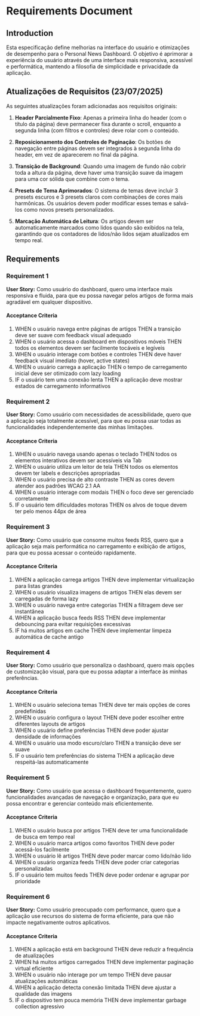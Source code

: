 # Requirements Document

## Introduction

Esta especificação define melhorias na interface do usuário e otimizações de desempenho para o Personal News Dashboard. O objetivo é aprimorar a experiência do usuário através de uma interface mais responsiva, acessível e performática, mantendo a filosofia de simplicidade e privacidade da aplicação.

## Atualizações de Requisitos (23/07/2025)

As seguintes atualizações foram adicionadas aos requisitos originais:

1. **Header Parcialmente Fixo**: Apenas a primeira linha do header (com o título da página) deve permanecer fixa durante o scroll, enquanto a segunda linha (com filtros e controles) deve rolar com o conteúdo.

2. **Reposicionamento dos Controles de Paginação**: Os botões de navegação entre páginas devem ser integrados à segunda linha do header, em vez de aparecerem no final da página.

3. **Transição de Background**: Quando uma imagem de fundo não cobrir toda a altura da página, deve haver uma transição suave da imagem para uma cor sólida que combine com o tema.

4. **Presets de Tema Aprimorados**: O sistema de temas deve incluir 3 presets escuros e 3 presets claros com combinações de cores mais harmônicas. Os usuários devem poder modificar esses temas e salvá-los como novos presets personalizados.

5. **Marcação Automática de Leitura**: Os artigos devem ser automaticamente marcados como lidos quando são exibidos na tela, garantindo que os contadores de lidos/não lidos sejam atualizados em tempo real.

## Requirements

### Requirement 1

**User Story:** Como usuário do dashboard, quero uma interface mais responsiva e fluida, para que eu possa navegar pelos artigos de forma mais agradável em qualquer dispositivo.

#### Acceptance Criteria

1. WHEN o usuário navega entre páginas de artigos THEN a transição deve ser suave com feedback visual adequado
2. WHEN o usuário acessa o dashboard em dispositivos móveis THEN todos os elementos devem ser facilmente tocáveis e legíveis
3. WHEN o usuário interage com botões e controles THEN deve haver feedback visual imediato (hover, active states)
4. WHEN o usuário carrega a aplicação THEN o tempo de carregamento inicial deve ser otimizado com lazy loading
5. IF o usuário tem uma conexão lenta THEN a aplicação deve mostrar estados de carregamento informativos

### Requirement 2

**User Story:** Como usuário com necessidades de acessibilidade, quero que a aplicação seja totalmente acessível, para que eu possa usar todas as funcionalidades independentemente das minhas limitações.

#### Acceptance Criteria

1. WHEN o usuário navega usando apenas o teclado THEN todos os elementos interativos devem ser acessíveis via Tab
2. WHEN o usuário utiliza um leitor de tela THEN todos os elementos devem ter labels e descrições apropriadas
3. WHEN o usuário precisa de alto contraste THEN as cores devem atender aos padrões WCAG 2.1 AA
4. WHEN o usuário interage com modais THEN o foco deve ser gerenciado corretamente
5. IF o usuário tem dificuldades motoras THEN os alvos de toque devem ter pelo menos 44px de área

### Requirement 3

**User Story:** Como usuário que consome muitos feeds RSS, quero que a aplicação seja mais performática no carregamento e exibição de artigos, para que eu possa acessar o conteúdo rapidamente.

#### Acceptance Criteria

1. WHEN a aplicação carrega artigos THEN deve implementar virtualização para listas grandes
2. WHEN o usuário visualiza imagens de artigos THEN elas devem ser carregadas de forma lazy
3. WHEN o usuário navega entre categorias THEN a filtragem deve ser instantânea
4. WHEN a aplicação busca feeds RSS THEN deve implementar debouncing para evitar requisições excessivas
5. IF há muitos artigos em cache THEN deve implementar limpeza automática de cache antigo

### Requirement 4

**User Story:** Como usuário que personaliza o dashboard, quero mais opções de customização visual, para que eu possa adaptar a interface às minhas preferências.

#### Acceptance Criteria

1. WHEN o usuário seleciona temas THEN deve ter mais opções de cores predefinidas
2. WHEN o usuário configura o layout THEN deve poder escolher entre diferentes layouts de artigos
3. WHEN o usuário define preferências THEN deve poder ajustar densidade de informações
4. WHEN o usuário usa modo escuro/claro THEN a transição deve ser suave
5. IF o usuário tem preferências do sistema THEN a aplicação deve respeitá-las automaticamente

### Requirement 5

**User Story:** Como usuário que acessa o dashboard frequentemente, quero funcionalidades avançadas de navegação e organização, para que eu possa encontrar e gerenciar conteúdo mais eficientemente.

#### Acceptance Criteria

1. WHEN o usuário busca por artigos THEN deve ter uma funcionalidade de busca em tempo real
2. WHEN o usuário marca artigos como favoritos THEN deve poder acessá-los facilmente
3. WHEN o usuário lê artigos THEN deve poder marcar como lido/não lido
4. WHEN o usuário organiza feeds THEN deve poder criar categorias personalizadas
5. IF o usuário tem muitos feeds THEN deve poder ordenar e agrupar por prioridade

### Requirement 6

**User Story:** Como usuário preocupado com performance, quero que a aplicação use recursos do sistema de forma eficiente, para que não impacte negativamente outros aplicativos.

#### Acceptance Criteria

1. WHEN a aplicação está em background THEN deve reduzir a frequência de atualizações
2. WHEN há muitos artigos carregados THEN deve implementar paginação virtual eficiente
3. WHEN o usuário não interage por um tempo THEN deve pausar atualizações automáticas
4. WHEN a aplicação detecta conexão limitada THEN deve ajustar a qualidade das imagens
5. IF o dispositivo tem pouca memória THEN deve implementar garbage collection agressivo
